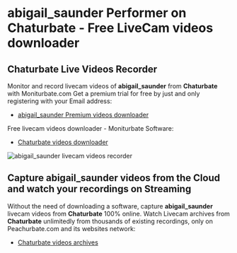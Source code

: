# abigail_saunder Performer on Chaturbate - Free LiveCam videos downloader

## Chaturbate Live Videos Recorder

Monitor and record livecam videos of **abigail_saunder** from **Chaturbate** with Moniturbate.com
Get a premium trial for free by just and only registering with your Email address:
* [abigail_saunder Premium videos downloader](https://moniturbate.com/request-demo-licence-key.html)

Free livecam videos downloader - Moniturbate Software:
* [Chaturbate videos downloader](https://moniturbate.com/moniturbate-download-software.html)

![abigail_saunder livecam videos recorder](https://peachurnet.com/templates/moniturbate-software.png)


## Capture abigail_saunder videos from the Cloud and watch your recordings on Streaming

Without the need of downloading a software, capture **abigail_saunder** livecam videos from **Chaturbate** 100% online.
Watch Livecam archives from **Chaturbate** unlimitedly from thousands of existing recordings, only on Peachurbate.com and its websites network:
* [Chaturbate videos archives](https://peachurnet.com/)